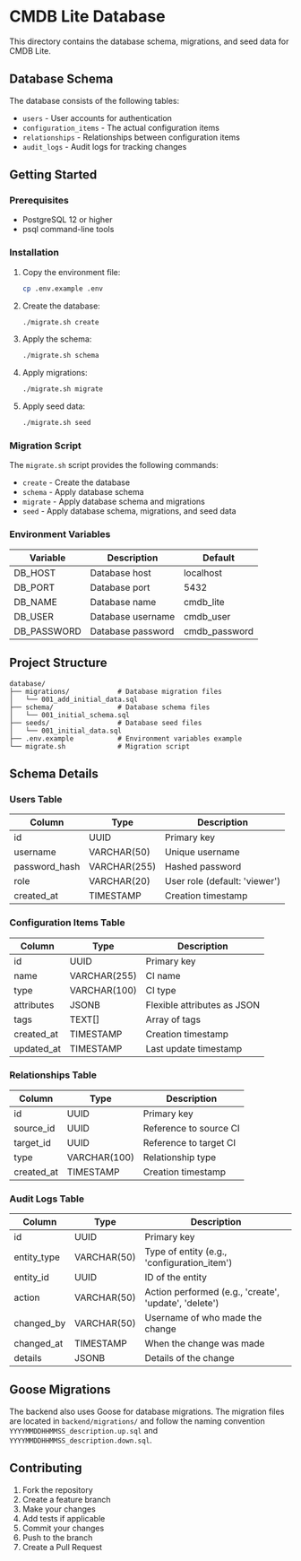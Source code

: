 # CMDB Lite Database

This directory contains the database schema, migrations, and seed data for CMDB Lite.

## Database Schema

The database consists of the following tables:

- `users` - User accounts for authentication
- `configuration_items` - The actual configuration items
- `relationships` - Relationships between configuration items
- `audit_logs` - Audit logs for tracking changes

## Getting Started

### Prerequisites

- PostgreSQL 12 or higher
- psql command-line tools

### Installation

1. Copy the environment file:
   ```bash
   cp .env.example .env
   ```

2. Create the database:
   ```bash
   ./migrate.sh create
   ```

3. Apply the schema:
   ```bash
   ./migrate.sh schema
   ```

4. Apply migrations:
   ```bash
   ./migrate.sh migrate
   ```

5. Apply seed data:
   ```bash
   ./migrate.sh seed
   ```

### Migration Script

The `migrate.sh` script provides the following commands:

- `create` - Create the database
- `schema` - Apply database schema
- `migrate` - Apply database schema and migrations
- `seed` - Apply database schema, migrations, and seed data

### Environment Variables

| Variable | Description | Default |
|----------|-------------|---------|
| DB_HOST | Database host | localhost |
| DB_PORT | Database port | 5432 |
| DB_NAME | Database name | cmdb_lite |
| DB_USER | Database username | cmdb_user |
| DB_PASSWORD | Database password | cmdb_password |

## Project Structure

```
database/
├── migrations/            # Database migration files
│   └── 001_add_initial_data.sql
├── schema/                # Database schema files
│   └── 001_initial_schema.sql
├── seeds/                 # Database seed files
│   └── 001_initial_data.sql
├── .env.example           # Environment variables example
└── migrate.sh             # Migration script
```

## Schema Details

### Users Table

| Column | Type | Description |
|--------|------|-------------|
| id | UUID | Primary key |
| username | VARCHAR(50) | Unique username |
| password_hash | VARCHAR(255) | Hashed password |
| role | VARCHAR(20) | User role (default: 'viewer') |
| created_at | TIMESTAMP | Creation timestamp |

### Configuration Items Table

| Column | Type | Description |
|--------|------|-------------|
| id | UUID | Primary key |
| name | VARCHAR(255) | CI name |
| type | VARCHAR(100) | CI type |
| attributes | JSONB | Flexible attributes as JSON |
| tags | TEXT[] | Array of tags |
| created_at | TIMESTAMP | Creation timestamp |
| updated_at | TIMESTAMP | Last update timestamp |

### Relationships Table

| Column | Type | Description |
|--------|------|-------------|
| id | UUID | Primary key |
| source_id | UUID | Reference to source CI |
| target_id | UUID | Reference to target CI |
| type | VARCHAR(100) | Relationship type |
| created_at | TIMESTAMP | Creation timestamp |

### Audit Logs Table

| Column | Type | Description |
|--------|------|-------------|
| id | UUID | Primary key |
| entity_type | VARCHAR(50) | Type of entity (e.g., 'configuration_item') |
| entity_id | UUID | ID of the entity |
| action | VARCHAR(50) | Action performed (e.g., 'create', 'update', 'delete') |
| changed_by | VARCHAR(50) | Username of who made the change |
| changed_at | TIMESTAMP | When the change was made |
| details | JSONB | Details of the change |

## Goose Migrations

The backend also uses Goose for database migrations. The migration files are located in `backend/migrations/` and follow the naming convention `YYYYMMDDHHMMSS_description.up.sql` and `YYYYMMDDHHMMSS_description.down.sql`.

## Contributing

1. Fork the repository
2. Create a feature branch
3. Make your changes
4. Add tests if applicable
5. Commit your changes
6. Push to the branch
7. Create a Pull Request